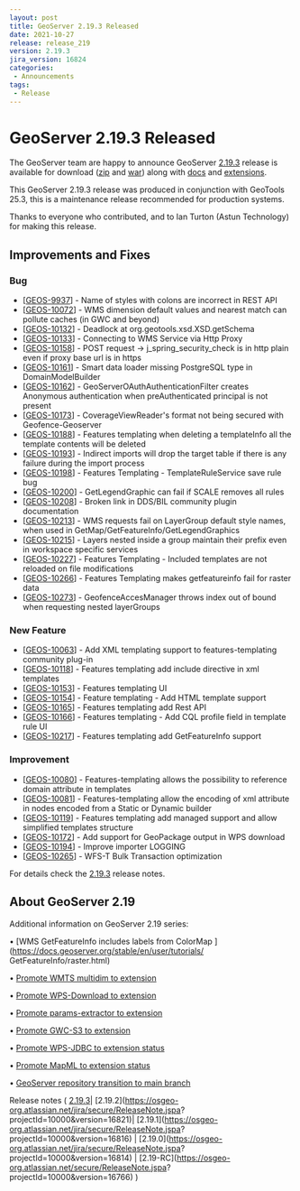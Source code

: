 ```yaml
---
layout: post
title: GeoServer 2.19.3 Released
date: 2021-10-27
release: release_219
version: 2.19.3
jira_version: 16824
categories: 
 - Announcements
tags:
 - Release
---
```

# GeoServer 2.19.3 Released

The GeoServer team are happy to announce GeoServer
[2.19.3](/release/2.19.3/) release is available for download
([zip](https://sourceforge.net/projects/geoserver/files/GeoServer/2.19.3/geoserver-2.19.3-bin.zip/download)
and
[war](https://sourceforge.net/projects/geoserver/files/GeoServer/2.19.3/geoserver-2.19.3-war.zip/download))
along with
[docs](https://sourceforge.net/projects/geoserver/files/GeoServer/2.19.3/geoserver-2.19.3-htmldoc.zip/download)
and
[extensions](https://sourceforge.net/projects/geoserver/files/GeoServer/2.19.3/extensions/).
 
 This GeoServer 2.19.3 release was produced in conjunction with GeoTools 25.3, this is a maintenance release recommended for production systems.
 
 Thanks to everyone who contributed, and to Ian Turton (Astun Technology) for making this release.
 
## Improvements and Fixes

### Bug

+ [[GEOS-9937](https://osgeo-org.atlassian.net/browse/GEOS-9937)] - Name of styles with colons are incorrect in REST API
+ [[GEOS-10072](https://osgeo-org.atlassian.net/browse/GEOS-10072)] - WMS dimension default values and nearest match can pollute caches (in GWC and beyond)
+ [[GEOS-10132](https://osgeo-org.atlassian.net/browse/GEOS-10132)] - Deadlock at org.geotools.xsd.XSD.getSchema
+ [[GEOS-10133](https://osgeo-org.atlassian.net/browse/GEOS-10133)] - Connecting to WMS Service via Http Proxy
+ [[GEOS-10158](https://osgeo-org.atlassian.net/browse/GEOS-10158)] - POST request -> j_spring_security_check is in http plain even if proxy base url is in https
+ [[GEOS-10161](https://osgeo-org.atlassian.net/browse/GEOS-10161)] - Smart data loader missing PostgreSQL type in DomainModelBuilder
+ [[GEOS-10162](https://osgeo-org.atlassian.net/browse/GEOS-10162)] - GeoServerOAuthAuthenticationFilter creates Anonymous authentication when preAuthenticated principal is not present
+ [[GEOS-10173](https://osgeo-org.atlassian.net/browse/GEOS-10173)] - CoverageViewReader's format not being secured with Geofence-Geoserver
+ [[GEOS-10188](https://osgeo-org.atlassian.net/browse/GEOS-10188)] - Features templating when deleting a templateInfo all the template contents will be deleted
+ [[GEOS-10193](https://osgeo-org.atlassian.net/browse/GEOS-10193)] - Indirect imports will drop the target table if there is any failure during the import process
+ [[GEOS-10198](https://osgeo-org.atlassian.net/browse/GEOS-10198)] - Features Templating - TemplateRuleService save rule bug
+ [[GEOS-10200](https://osgeo-org.atlassian.net/browse/GEOS-10200)] - GetLegendGraphic can fail if SCALE removes all rules
+ [[GEOS-10208](https://osgeo-org.atlassian.net/browse/GEOS-10208)] - Broken link in DDS/BIL community plugin documentation
+ [[GEOS-10213](https://osgeo-org.atlassian.net/browse/GEOS-10213)] - WMS requests fail on LayerGroup default style names, when used in GetMap/GetFeatureInfo/GetLegendGraphics
+ [[GEOS-10215](https://osgeo-org.atlassian.net/browse/GEOS-10215)] - Layers nested inside a group maintain their prefix even in workspace specific services
+ [[GEOS-10227](https://osgeo-org.atlassian.net/browse/GEOS-10227)] - Features Templating - Included templates are not reloaded on file modifications
+ [[GEOS-10266](https://osgeo-org.atlassian.net/browse/GEOS-10266)] - Features Templating makes getfeatureinfo fail for raster data
+ [[GEOS-10273](https://osgeo-org.atlassian.net/browse/GEOS-10273)] - GeofenceAccesManager throws index out of bound when requesting nested layerGroups

### New Feature

+ [[GEOS-10063](https://osgeo-org.atlassian.net/browse/GEOS-10063)] - Add XML templating support to features-templating community plug-in
+ [[GEOS-10118](https://osgeo-org.atlassian.net/browse/GEOS-10118)] - Features templating add include directive in xml templates
+ [[GEOS-10153](https://osgeo-org.atlassian.net/browse/GEOS-10153)] - Features templating UI
+ [[GEOS-10154](https://osgeo-org.atlassian.net/browse/GEOS-10154)] - Feature templating - Add HTML template support
+ [[GEOS-10165](https://osgeo-org.atlassian.net/browse/GEOS-10165)] - Features templating add Rest API
+ [[GEOS-10166](https://osgeo-org.atlassian.net/browse/GEOS-10166)] - Features templating - Add CQL profile field in template rule UI
+ [[GEOS-10217](https://osgeo-org.atlassian.net/browse/GEOS-10217)] - Features templating add GetFeatureInfo support

### Improvement

+ [[GEOS-10080](https://osgeo-org.atlassian.net/browse/GEOS-10080)] - Features-templating allows the possibility to reference domain attribute in templates
+ [[GEOS-10081](https://osgeo-org.atlassian.net/browse/GEOS-10081)] - Features-templating allow the encoding of xml attribute in nodes encoded from a Static or Dynamic builder
+ [[GEOS-10119](https://osgeo-org.atlassian.net/browse/GEOS-10119)] - Features templating add managed support and allow simplified templates structure
+ [[GEOS-10172](https://osgeo-org.atlassian.net/browse/GEOS-10172)] - Add support for GeoPackage output in WPS download
+ [[GEOS-10194](https://osgeo-org.atlassian.net/browse/GEOS-10194)] - Improve importer LOGGING
+ [[GEOS-10265](https://osgeo-org.atlassian.net/browse/GEOS-10265)] - WFS-T Bulk Transaction optimization


For details check the [2.19.3](https://osgeo-org.atlassian.net/jira/secure/ReleaseNote.jspa?projectId=10000&version=16824) release notes.
 
## About GeoServer 2.19
 
 Additional information on GeoServer 2.19 series:
 
 • [WMS GetFeatureInfo includes labels from ColorMap ](https://docs.geoserver.org/stable/en/user/tutorials/ GetFeatureInfo/raster.html)
 
 • [Promote WMTS multidim to extension](https://github.com/geoserver/geoserver/wiki/GSIP-196)
 
 • [Promote WPS-Download to extension](https://github.com/geoserver/geoserver/wiki/GSIP-195)
 
 • [Promote params-extractor to extension](https://github.com/geoserver/geoserver/wiki/GSIP-194)
 
 • [Promote GWC-S3 to extension](https://github.com/geoserver/geoserver/wiki/GSIP-193)
 
 • [Promote WPS-JDBC to extension status](https://github.com/geoserver/geoserver/wiki/GSIP-197)
 
 • [Promote MapML to extension status](https://github.com/geoserver/geoserver/wiki/GSIP-200)
 
 • [GeoServer repository transition to main branch](main-branch.html)
 
 Release notes ( [2.19.3](https://osgeo-org.atlassian.net/secure/ReleaseNote.jspa?projectId=10000&version=16824)\| [2.19.2](https://osgeo-org.atlassian.net/jira/secure/ReleaseNote.jspa? projectId=10000&version=16821)\| [2.19.1](https://osgeo-org.atlassian.net/jira/secure/ReleaseNote.jspa? projectId=10000&version=16816) \| [2.19.0](https://osgeo-org.atlassian.net/jira/secure/ReleaseNote.jspa? projectId=10000&version=16814) \| [2.19-RC](https://osgeo-org.atlassian.net/secure/ReleaseNote.jspa? projectId=10000&version=16766) )
